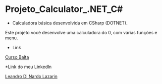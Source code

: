 # Projeto_Calculator_.NET_C#

* Calculadora básica desenvolvida em CSharp (DOTNET).

Este projeto você desenvolve uma calculadora do 0, com várias funções e menu.

* Link 

[Curso Balta](https://balta.io/)

*Link do meu LinkedIn

[Leandro Di Nardo Lazarin](https://www.linkedin.com/in/leandro-di-nardo-lazarin-694a59236/)
